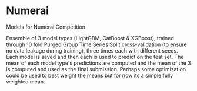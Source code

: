 # Numerai
Models for Numerai Competition

Ensemble of 3 model types (LightGBM, CatBoost & XGBoost), trained through 10 fold Purged Group Time Series Split cross-validation (to ensure no data leakage during training), three times each with different seeds.
Each model is saved and then each is used to predict on the test set.
The mean of each model type's predictions are computed and the mean of the 3 is computed and used as the final submission.
Perhaps some optimization could be used to best weight the means but for now its a simple fully weighted mean. 

